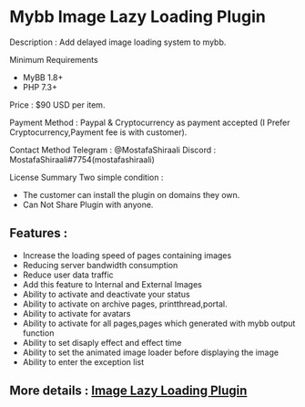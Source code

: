 # Mybb Image Lazy Loading Plugin

Description : Add delayed image loading system to mybb.

Minimum Requirements
   * MyBB 1.8+
   * PHP 7.3+
 

Price : $90 USD per item.

Payment Method : Paypal  & Cryptocurrency as payment accepted (I Prefer Cryptocurrency,Payment fee is with customer).

Contact Method
Telegram : @MostafaShiraali
Discord : MostafaShiraali#7754(mostafashiraali)

License Summary
Two simple condition :
- The customer can install the plugin on domains they own.
- Can Not Share Plugin with anyone.

## Features :

* Increase the loading speed of pages containing images
* Reducing server bandwidth consumption
* Reduce user data traffic
* Add this feature to Internal and External Images
* Ability to activate and deactivate your status 
* Ability to activate on archive pages, printthread,portal.
* Ability to activate for avatars
* Ability to activate for all pages,pages which generated with mybb output function
* Ability to set disaply effect and effect time
* Ability to set the animated image loader before displaying the image
* Ability to enter the exception list
  
## More details : [Image Lazy Loading Plugin](https://community.mybb.com/thread-242717.html)
